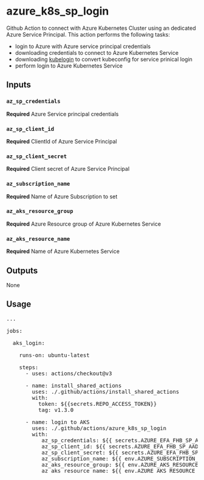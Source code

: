 # azure_k8s_sp_login

Github Action to connect with Azure Kubernetes Cluster using an dedicated Azure Service Principal. 
This action performs the following tasks: 
- login to Azure with Azure service principal credentials
- downloading credentials to connect to Azure Kubernetes Service
- downloading [kubelogin](https://github.com/Azure/kubelogin) to convert kubeconfig for service prinical login
- perform login to Azure Kubernetes Service

## Inputs 

### `az_sp_credentials`
**Required** Azure Service principal credentials
### `az_sp_client_id`
**Required** ClientId of Azure Service Principal 
### `az_sp_client_secret`
**Required** Client secret of Azure Service Principal
### `az_subscription_name`
**Required** Name of Azure Subscription to set
### `az_aks_resource_group`
**Required** Azure Resource group of Azure Kubernetes Service
### `az_aks_resource_name`
**Required** Name of Azure Kubernetes Service


## Outputs
None

## Usage

<pre>
...

jobs:

  aks_login:
  
    runs-on: ubuntu-latest
    
    steps: 
      - uses: actions/checkout@v3

      - name: install_shared_actions
        uses: ./.github/actions/install_shared_actions
        with:
          token: ${{secrets.REPO_ACCESS_TOKEN}}
          tag: v1.3.0
      
      - name: login to AKS
        uses: ./.github/actions/azure_k8s_sp_login
        with: 
           az_sp_credentials: ${{ secrets.AZURE_EFA_FHB_SP_AAD_CREDENTIALS }}
           az_sp_client_id: ${{ secrets.AZURE_EFA_FHB_SP_AAD_CLIENT_ID }}
           az_sp_client_secret: ${{ secrets.AZURE_EFA_FHB_SP_AAD_CLIENT_SECRET }}
           az_subscription_name: ${{ env.AZURE_SUBSCRIPTION_NAME }}
           az_aks_resource_group: ${{ env.AZURE_AKS_RESOURCE_GROUP }}
           az_aks_resource_name: ${{ env.AZURE_AKS_RESOURCE_NAME }}
</pre>